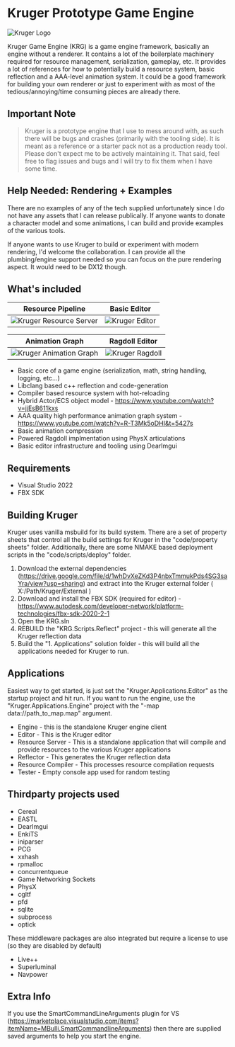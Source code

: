 # Kruger Prototype Game Engine

![Kruger Logo](Docs/Kruger_Logo.png)

Kruger Game Engine (KRG) is a game engine framework, basically an engine without a renderer. It contains a lot of the boilerplate machinery required for resource management, serialization, gameplay, etc. It provides a lot of references for how to potentially build a resource system, basic reflection and a AAA-level animation system. It could be a good framework for building your own renderer or just to experiment with as most of the tedious/annoying/time consuming pieces are already there.

## Important Note

>Kruger is a prototype engine that I use to mess around with, as such there will be bugs and crashes (primarily with the tooling side). It is meant as a reference or a starter pack not as a production ready tool. Please don't expect me to be actively maintaining it. That said, feel free to flag issues and bugs and I will try to fix them when I have some time.

## Help Needed: Rendering + Examples

There are no examples of any of the tech supplied unfortunately since I do not have any assets that I can release publically. If anyone wants to donate a character model and some animations, I can build and provide examples of the various tools.

If anyone wants to use Kruger to build or experiment with modern rendering, I'd welcome the collaboration. I can provide all the plumbing/engine support needed so you can focus on the pure rendering aspect. It would need to be DX12 though.

## What's included

|Resource Pipeline | Basic Editor |
|:---:|:---:|
|![Kruger Resource Server](Docs/Kruger_ResourceServer.png)|![Kruger Editor](Docs/Kruger_Editor.png)|

| Animation Graph | Ragdoll Editor |
|:---:|:---:|
|![Kruger Animation Graph](Docs/Kruger_AnimGraph.png)|![Kruger Ragdoll](Docs/Kruger_Ragdoll.png)|

* Basic core of a game engine (serialization, math, string handling, logging, etc...)
* Libclang based c++ reflection and code-generation
* Compiler based resource system with hot-reloading
* Hybrid Actor/ECS object model - <https://www.youtube.com/watch?v=jjEsB611kxs>
* AAA quality high performance animation graph system - <https://www.youtube.com/watch?v=R-T3Mk5oDHI&t=5427s>
* Basic animation compression
* Powered Ragdoll implmentation using PhysX articulations
* Basic editor infrastructure and tooling using DearImgui

## Requirements

* Visual Studio 2022
* FBX SDK

## Building Kruger

Kruger uses vanilla msbuild for its build system. There are a set of property sheets that control all the build settings for Kruger in the "code/property sheets" folder. Additionally, there are some NMAKE based deployment scripts in the "code/scripts/deploy" folder.

1. Download the external dependencies (<https://drive.google.com/file/d/1whDvXeZKd3P4nbxTmmukPds4SG3saYra/view?usp=sharing>) and extract into the Kruger external folder ( X:/Path/Kruger/External )
2. Download and install the FBX SDK (required for editor) - <https://www.autodesk.com/developer-network/platform-technologies/fbx-sdk-2020-2-1>
3. Open the KRG.sln
4. REBUILD the "KRG.Scripts.Reflect" project - this will generate all the Kruger reflection data
5. Build the "1. Applications" solution folder - this will build all the applications needed for Kruger to run.

## Applications

Easiest way to get started, is just set the "Kruger.Applications.Editor" as the startup project and hit run. If you want to run the engine, use the "Kruger.Applications.Engine" project with the "-map data://path_to_map.map" argument.

* Engine - this is the standalone Kruger engine client
* Editor - This is the Kruger editor
* Resource Server - This is a standalone application that will compile and provide resources to the various Kruger applications
* Reflector - This generates the Kruger reflection data
* Resource Compiler - This processes resource compilation requests
* Tester - Empty console app used for random testing

## Thirdparty projects used

* Cereal
* EASTL
* DearImgui
* EnkiTS
* iniparser
* PCG
* xxhash
* rpmalloc
* concurrentqueue
* Game Networking Sockets
* PhysX
* cgltf
* pfd
* sqlite
* subprocess
* optick

These middleware packages are also integrated but require a license to use (so they are disabled by default)

* Live++
* Superluminal
* Navpower

## Extra Info

If you use the SmartCommandLineArguments plugin for VS (<https://marketplace.visualstudio.com/items?itemName=MBulli.SmartCommandlineArguments>) then there are supplied saved arguments to help you start the engine.
